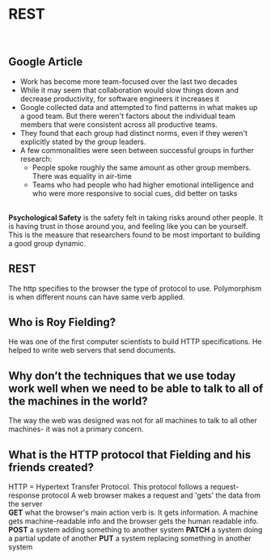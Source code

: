 # REST
<br>

## Google Article 
- Work has become more team-focused over the last two decades
- While it may seem that collaboration would slow things down and decrease productivity, for software engineers it increases it
- Google collected data and attempted to find patterns in what makes up a good team. But there weren't factors about the individual team members that were consistent across all productive teams.
- They found that each group had distinct norms, even if they weren't explicitly stated by the group leaders.
- A few commonalities were seen between successful groups in further research:
    * People spoke roughly the same amount as other group members. There was equality in air-time
    * Teams who had people who had higher emotional intelligence and who were more responsive to social cues, did better on tasks
    <br>

**Psychological Safety** is the safety felt in taking risks around other people. It is having trust in those around you, and feeling like you can be yourself. This is the measure that researchers found to be most important to building a good group dynamic.
<br>

## REST 

The http specifies to the browser the type of protocol to use. Polymorphism is when different nouns can have same verb applied.
<br>

## Who is Roy Fielding?
He was one of the first computer scientists to build HTTP specifications. He helped to write web servers that send documents.
<br>

## Why don’t the techniques that we use today work well when we need to be able to talk to all of the machines in the world?
The way the web was designed was not for all machines to talk to all other machines- it was not a primary concern.
<br>

## What is the HTTP protocol that Fielding and his friends created?
HTTP = Hypertext Transfer Protocol. This protocol follows a request-response protocol A web browser makes a request and 'gets' the data from the server
<br>
**GET** what the browser's main action verb is. It gets information. A machine gets machine-readable info and the browser gets the human readable info. **POST** a system adding something to another system **PATCH** a system doing a partial update of another **PUT** a system replacing something in another system
